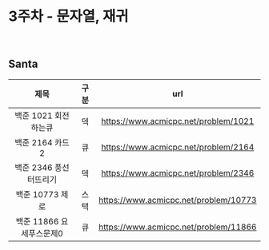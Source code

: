 # 3주차 - 문자열, 재귀  

</br>

## Santa

|제목|구분|url|
|:------:|:---:|:---:|
|백준 1021 회전하는큐|덱|https://www.acmicpc.net/problem/1021|
|백준 2164 카드2|큐|https://www.acmicpc.net/problem/2164|
|백준 2346 풍선터뜨리기|덱|https://www.acmicpc.net/problem/2346|
|백준 10773 제로|스택|https://www.acmicpc.net/problem/10773|
|백준 11866 요세푸스문제0|큐|https://www.acmicpc.net/problem/11866|